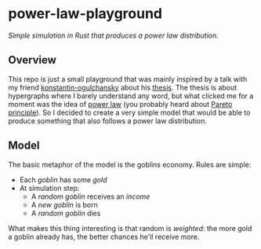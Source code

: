 # power-law-playground

_Simple simulation in Rust that produces a power law distribution._

## Overview

This repo is just a small playground that was mainly inspired by a talk with my friend [konstantin-ogulchansky](https://github.com/konstantin-ogulchansky) about his [thesis](https://github.com/konstantin-ogulchansky/hypergraphs). The thesis is about hypergraphs where I barely understand any word, but what clicked me for a moment was the idea of [power law](https://en.wikipedia.org/wiki/Power_law) (you probably heard about [Pareto principle](https://en.wikipedia.org/wiki/Pareto_principle)). So I decided to create a very simple model that would be able to produce something that also follows a power law distribution.

## Model

The basic metaphor of the model is the goblins economy. Rules are simple:
- Each _goblin_ has some _gold_
- At simulation step:
  * A _random goblin_ receives an _income_
  * A _new goblin_ is born
  * A _random goblin_ dies

What makes this thing interesting is that random is _weighted_: the more gold a goblin already has, the better chances he'll receive more.

